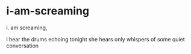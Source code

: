# i-am-screaming
i. am screaming,

i hear the drums echoing tonight
she hears only whispers of some quiet conversation
